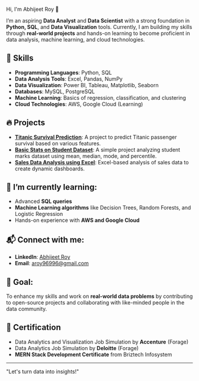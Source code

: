  Hi, I'm Abhijeet Roy 👋

I’m an aspiring **Data Analyst** and **Data Scientist** with a strong foundation in **Python, SQL**, and **Data Visualization** tools. Currently, I am building my skills through **real-world projects** and hands-on learning to become proficient in data analysis, machine learning, and cloud technologies.

## 🚀 Skills
- **Programming Languages**: Python, SQL
- **Data Analysis Tools**: Excel, Pandas, NumPy
- **Data Visualization**: Power BI, Tableau, Matplotlib, Seaborn
- **Databases**: MySQL, PostgreSQL
- **Machine Learning**: Basics of regression, classification, and clustering
- **Cloud Technologies**: AWS, Google Cloud (Learning)

## 🔥 Projects
- **[Titanic Survival Prediction](https://github.com/atlassandx90/NeuroNexus)**: A project to predict Titanic passenger survival based on various features.
- **[Basic Stats on Student Dataset](#)**: A simple project analyzing student marks dataset using mean, median, mode, and percentile.
- **[Sales Data Analysis using Excel](#)**: Excel-based analysis of sales data to create dynamic dashboards.

## 🌱 I’m currently learning:
- Advanced **SQL queries**
- **Machine Learning algorithms** like Decision Trees, Random Forests, and Logistic Regression
- Hands-on experience with **AWS and Google Cloud**

## 📬 Connect with me:
- **LinkedIn**: [Abhijeet Roy](https://www.linkedin.com/in/abhijeetroy9)
- **Email**: aroy96996@gmail.com

## 🎯 Goal:
To enhance my skills and work on **real-world data problems** by contributing to open-source projects and collaborating with like-minded people in the data community.

## 📑 Certification
- Data Analytics and Visualization Job Simulation by **Accenture** (Forage)
- Data Analytics Job Simulation by **Deloitte** (Forage)
- **MERN Stack Development Certificate** from Briztech Infosystem

---

"Let's turn data into insights!"
